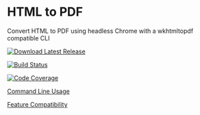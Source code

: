 # HTML to PDF
Convert HTML to PDF using headless Chrome with a wkhtmltopdf compatible CLI

[![Download Latest Release](https://img.shields.io/github/v/release/icnocop/htmltopdf?color=dark%20green&include_prereleases&label=Latest%20Release&logo=github)](https://github.com/icnocop/HtmlToPdf/releases/latest)

[![Build Status](https://dev.azure.com/rami/HtmlToPdf/_apis/build/status/icnocop.HtmlToPdf?branchName=master)](https://dev.azure.com/rami/HtmlToPdf/_build/latest?definitionId=14&branchName=master)

[![Code Coverage](https://img.shields.io/azure-devops/coverage/rami/HtmlToPdf/14/master?color=dark%20green&label=Code%20Coverage&logo=Azure%20Artifacts)](https://dev.azure.com/rami/HtmlToPdf/_build/latest?definitionId=14&branchName=master)

[Command Line Usage](https://raw.githubusercontent.com/icnocop/HtmlToPdf/master/USAGE.md)

[Feature Compatibility](https://github.com/icnocop/HtmlToPdf/blob/master/COMPATIBILITY.md)